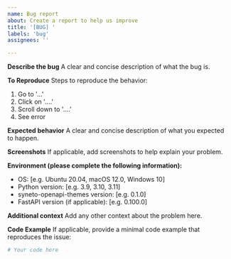```yaml
---
name: Bug report
about: Create a report to help us improve
title: '[BUG] '
labels: 'bug'
assignees: ''

---
```


**Describe the bug**
A clear and concise description of what the bug is.

**To Reproduce**
Steps to reproduce the behavior:
1. Go to '...'
2. Click on '....'
3. Scroll down to '....'
4. See error

**Expected behavior**
A clear and concise description of what you expected to happen.

**Screenshots**
If applicable, add screenshots to help explain your problem.

**Environment (please complete the following information):**
 - OS: [e.g. Ubuntu 20.04, macOS 12.0, Windows 10]
 - Python version: [e.g. 3.9, 3.10, 3.11]
 - syneto-openapi-themes version: [e.g. 0.1.0]
 - FastAPI version (if applicable): [e.g. 0.100.0]

**Additional context**
Add any other context about the problem here.

**Code Example**
If applicable, provide a minimal code example that reproduces the issue:

```python
# Your code here
``` 
